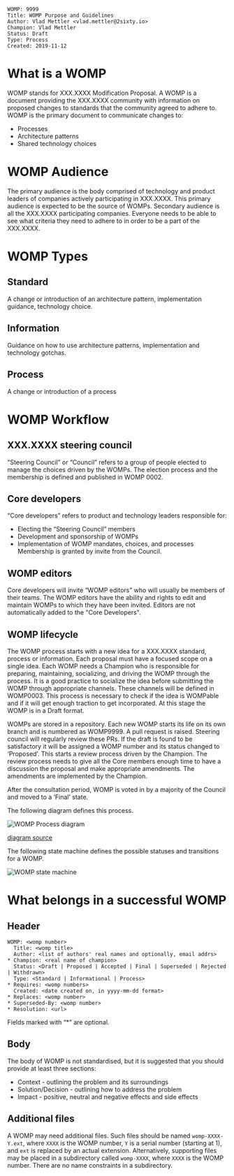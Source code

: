 ```
WOMP: 9999
Title: WOMP Purpose and Guidelines
Author: Vlad Mettler <vlad.mettler@2sixty.io>
Champion: Vlad Mettler
Status: Draft
Type: Process
Created: 2019-11-12
```

# What is a WOMP

WOMP stands for XXX.XXXX Modification Proposal. A WOMP is a document providing the XXX.XXXX community with information on proposed changes to standards that the community agreed to adhere to.
WOMP is the primary document to communicate changes to:
- Processes
- Architecture patterns
- Shared technology choices

# WOMP Audience

The primary audience is the body comprised of technology and product leaders of companies actively participating in XXX.XXXX. This primary audience is expected to be the source of WOMPs.
Secondary audience is all the XXX.XXXX participating companies. Everyone needs to be able to see what criteria they need to adhere to in order to be a part of the XXX.XXXX.

# WOMP Types

## Standard

A change or introduction of an architecture pattern, implementation guidance, technology choice.

## Information

Guidance on how to use architecture patterns, implementation and technology gotchas.

## Process

A change or introduction of a process

# WOMP Workflow

## XXX.XXXX steering council

“Steering Council” or “Council” refers to a group of people elected to manage the choices driven by the WOMPs. The election process and the membership is defined and published in WOMP 0002. 

## Core developers

“Core developers” refers to product and technology leaders responsible for:
* Electing the “Steering Council” members
* Development and sponsorship of WOMPs
* Implementation of WOMP mandates, choices, and processes
Membership is granted by invite from the Council.

## WOMP editors

Core developers will invite “WOMP editors” who will usually be members of their teams. The WOMP editors have the ability and rights to edit and maintain WOMPs to which they have been invited. Editors are not automatically added to the "Core Developers".

## WOMP lifecycle

The WOMP process starts with a new idea for a XXX.XXXX standard, process or information. Each proposal must have a focused scope on a single idea.
Each WOMP needs a Champion who is responsible for preparing, maintaining, socializing, and driving the WOMP through the process. It is a good practice to socialize the idea before submitting the WOMP through appropriate channels. These channels will be defined in WOMP0003. This process is necessary to check if the idea is WOMPable and if it will get enough traction to get incorporated. At this stage the WOMP is in a Draft format.

WOMPs are stored in a repository. Each new WOMP starts its life on its own branch and is numbered as WOMP9999. A pull request is raised. Steering council will regularly review these PRs. If the draft is found to be satisfactory it will be assigned a WOMP number and its status changed to ‘Proposed’. This starts a review process driven by the Champion. The review process needs to give all the Core members enough time to have a discussion the proposal and make appropriate amendments. The amendments are implemented by the Champion.

After the consultation period, WOMP is voted in by a majority of the Council and moved to a ‘Final’ state.

The following diagram defines this process.

![WOMP Process diagram](./womp-9999/WOMP_process.png)

[diagram source](./womp-9999/WOMP_process.bpmn)

The following state machine defines the possible statuses and transitions for a WOMP.

![WOMP state machine](./womp-9999/WOMP_state_machine.png)

# What belongs in a successful WOMP

## Header

```
WOMP: <womp number>
  Title: <womp title>
  Author: <list of authors' real names and optionally, email addrs>
* Champion: <real name of champion>
  Status: <Draft | Proposed | Accepted | Final | Superseded | Rejected | Withdrawn>
  Type: <Standard | Informational | Process>
* Requires: <womp numbers>
  Created: <date created on, in yyyy-mm-dd format>
* Replaces: <womp number>
* Superseded-By: <womp number>
* Resolution: <url>
```

Fields marked with “*” are optional.

## Body

The body of WOMP is not standardised, but it is suggested that you should provide at least three sections:
- Context - outlining the problem and its surroundings
- Solution/Decision - outlining how to address the problem
- Impact - positive, neutral and negative effects and side effects

## Additional files

A WOMP may need additional files. Such files should be named `womp-XXXX-Y.ext`, where `XXXX` is the WOMP number, `Y` is a serial number (starting at 1), and `ext` is replaced by an actual extension.
Alternatively, supporting files may be placed in a subdirectory called `womp-XXXX`, where `XXXX` is the WOMP number. There are no name constraints in a subdirectory.

